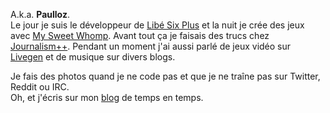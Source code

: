 A.k.a. **Paulloz**.  
Le jour je suis le développeur de [Libé&nbsp;Six&nbsp;Plus](http://liberation.fr/data-nouveaux-formats-six-plus,100538) et la nuit je crée des jeux avec [My&nbsp;Sweet&nbsp;Whomp](http://mysweetwhomp.fr/). Avant tout ça je faisais des trucs chez [Journalism++](http://jplusplus.org/). Pendant un moment j'ai aussi parlé de jeux vidéo sur [Livegen](http://livegen.fr/) et de musique sur divers blogs.  

Je fais des photos quand je ne code pas et que je ne traîne pas sur Twitter, Reddit ou IRC.  
Oh, et j'écris sur mon [blog](/blog) de temps en temps.
